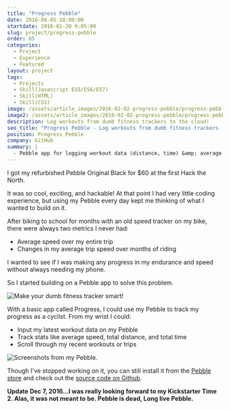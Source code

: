 ```yaml
---
title: "Progress Pebble"
date: 2016-06-05 18:00:00
startdate: 2016-01-30 9:05:00
slug: project/progress-pebble
order: 65
categories:
  - Project
  - Experience
  - Featured
layout: project
tags:
  - Projects
  - Skill(Javascript ES5/ES6/ES7)
  - Skill(HTML)
  - Skill(CSS)
image: /assets/article_images/2016-02-02-progress-pebble/progress-pebble-app-store-2000c.png
image2: /assets/article_images/2016-02-02-progress-pebble/progress-pebble-app-store-1000c.png
description: Log workouts from dumb fitness trackers to the cloud!
seo_title: "Progress Pebble - Log workouts from dumb fitness trackers | Andrew Paradi Alexander"
position: Progress Pebble
company: GitHub
summary: |
  - Pebble app for logging workout data (distance, time) &amp; average speed
---
```


I got my refurbished Pebble Original Black for \$60 at the first Hack the North.

It was so cool, exciting, and hackable! At that point I had very little coding experience, but using my Pebble every day kept me thinking of what I wanted to build on it.

After biking to school for months with an old speed tracker on my bike, there were always two metrics I never had:

- Average speed over my entire trip
- Changes in my average trip speed over months of riding

I wanted to see if I was making any progress in my endurance and speed without always needing my phone.

So I started building on a Pebble app to solve this problem.

![Make your dumb fitness tracker smart!](/assets/article_images/2016-02-02-progress-pebble/mheader_v0.1c.png)

With a basic app called Progress, I could use my Pebble to track my progress as a cyclist. From my wrist I could:

- Input my latest workout data on my Pebble
- Track stats like average speed, total distance, and total time
- Scroll through my recent workouts or trips

![Screenshots from my Pebble.](/assets/article_images/2016-02-02-progress-pebble/pebble-screenshots.png)

Though I've stopped working on it, you can still install it from the [Pebble store](https://apps.getpebble.com/en_US/application/56ad85eed3cf022d44000001) and check out the [source code on Github](https://github.com/adrw/progress-pebble).

**Update Dec 7, 2016...I was really looking forward to my Kickstarter Time 2. Alas, it was not meant to be. Pebble is dead, Long live Pebble.**
